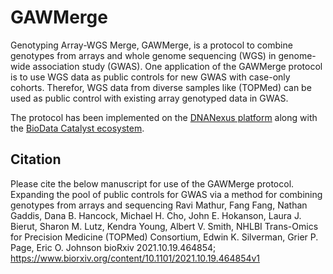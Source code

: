 # GAWMerge
Genotyping Array-WGS Merge, GAWMerge, is a protocol to combine genotypes from arrays and whole genome sequencing (WGS) in genome-wide association study (GWAS). One application of the GAWMerge protocol is to use WGS data as public controls for new GWAS with case-only cohorts. Therefor, WGS data from diverse samples like (TOPMed) can be used as public control with existing array genotyped data in GWAS.

The protocol has been implemented on the [DNANexus platform](https://www.dnanexus.com/) along with the [BioData Catalyst ecosystem](https://biodatacatalyst.nhlbi.nih.gov/).


## Citation
Please cite the below manuscript for use of the GAWMerge protocol.
Expanding the pool of public controls for GWAS via a method for combining genotypes from arrays and sequencing
Ravi Mathur, Fang Fang, Nathan Gaddis, Dana B. Hancock, Michael H. Cho, John E. Hokanson, Laura J. Bierut, Sharon M. Lutz, Kendra Young, Albert V. Smith, NHLBI Trans-Omics for Precision Medicine (TOPMed) Consortium, Edwin K. Silverman, Grier P. Page, Eric O. Johnson
bioRxiv 2021.10.19.464854; https://www.biorxiv.org/content/10.1101/2021.10.19.464854v1
